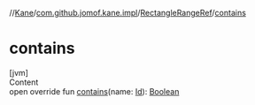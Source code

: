 //[Kane](../../index.md)/[com.github.jomof.kane.impl](../index.md)/[RectangleRangeRef](index.md)/[contains](contains.md)



# contains  
[jvm]  
Content  
open override fun [contains](contains.md)(name: [Id](../index.md#%5Bcom.github.jomof.kane.impl%2FId%2F%2F%2FPointingToDeclaration%2F%5D%2FClasslikes%2F-1708749669)): [Boolean](https://kotlinlang.org/api/latest/jvm/stdlib/kotlin/-boolean/index.html)  



